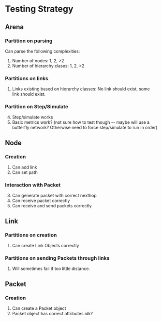 # Testing Strategy

## Arena

### Partition on parsing

Can parse the following complexities:

1. Number of nodes: 1, 2, >2
2. Number of hierarchy clases: 1, 2, >2

### Partitions on links

1. Links existing based on hierarchy classes: No link should exist, some link should exist.

### Partition on Step/Simulate

4. Step/simulate works
5. Basic metrics work? (not sure how to test though -- maybe will use a butterfly network? Otherwise need to force step/simulate to run in order)

## Node

### Creation

1. Can add link
2. Can set path

### Interaction with Packet

3. Can generate packet with correct nexthop
4. Can receive packet correctly
5. Can receive and send packets correctly

## Link

### Partitions on creation

1. Can create Link Objects correctly

### Partitions on sending Packets through links

1. Will sometimes fail if too little distance.

## Packet

### Creation

1. Can create a Packet object
2. Packet object has correct attributes idk?
